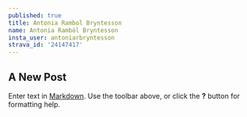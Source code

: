 ```yaml
---
published: true
title: Antonia Rambol Bryntesson
name: Antonia Ramböl Bryntesson
insta_user: antoniarbryntesson
strava_id: '24147417'
---
```

## A New Post

Enter text in [Markdown](http://daringfireball.net/projects/markdown/). Use the toolbar above, or click the **?** button for formatting help.
